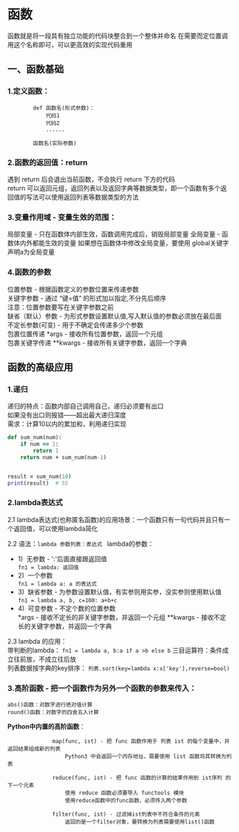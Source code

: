 # 函数
函数就是将一段具有独立功能的代码块整合到一个整体并命名
    在需要而定位置调用这个名称即可，可以更高效的实现代码重用
## 一、函数基础
### 1.定义函数：
```
        def 函数名(形式参数)：
            代码1
            代码2
            ......

        函数名(实际参数)
```
### 2.函数的返回值：return
遇到 return 后会退出当前函数，不会执行 return 下方的代码  
return 可以返回元组，返回列表以及返回字典等数据类型，即一个函数有多个返回值的写法可以使用返回列表等数据类型的方法
### 3.变量作用域 - 变量生效的范围：
局部变量 - 只在函数体内部生效，函数调用完成后，销毁局部变量
全局变量 - 函数体内外都能生效的变量
如果想在函数体中修改全局变量，要使用 global关键字声明a为全局变量

### 4.函数的参数
位置参数 - 根据函数定义的参数位置来传递参数  
关键字参数 - 通过 “键=值” 的形式加以指定,不分先后顺序  
注意：位置参数要写在关键字参数之前  
缺省（默认）参数 - 为形式参数设置默认值,写入默认值的参数必须放在最后面  
不定长参数(可变) - 用于不确定会传递多少个参数  
包裹位置传递 *args - 接收所有位置参数，返回一个元组  
包裹关键字传递 **kwargs - 接收所有关键字参数，返回一个字典

## 函数的高级应用
### 1.递归
递归的特点：函数内部自己调用自己，递归必须要有出口  
如果没有出口则报错——超出最大递归深度  
需求：计算10以内的累加和，利用递归实现
```ruby
def sum_num(num):
    if num == 1:
        return 1
    return num + sum_num(num-1)


result = sum_num(10)
print(result)  # 55

```
### 2.lambda表达式
2.1 lambda表达式(也称匿名函数)的应用场景：一个函数只有一句代码并且只有一个返回值，可以使用lambda简化  

2.2 语法：```lambda 参数列表：表达式 ``` 
lambda的参数：
* 1)&nbsp;&nbsp;无参数 - ':'后面直接跟返回值  
             ```fn1 = lambda: 返回值```
* 2)&nbsp;&nbsp;一个参数  
             ```fn1 = lambda a: a 的表达式```
* 3)&nbsp;&nbsp;缺省参数 - 为参数设置默认值，有实参则用实参，没实参则使用默认值  
             ```fn1 = lambda a, b, c=100: a+b+c```
* 4)&nbsp;&nbsp;可变参数 - 不定个数的位置参数  
             *args - 接收不定长的非关键字参数，并返回一个元组
             **kwargs - 接收不定长的关键字参数，并返回一个字典
  
2.3 lambda 的应用：  
带判断的lambda：
                ```fn1 = lambda a, b:a if a >b else b```
三目运算符：条件成立往前放，不成立往后放  
列表数据按字典的key排序：
                ```列表.sort(key=lambda x:x['key'],reverse=bool)```

### 3.高阶函数 - 把一个函数作为另外一个函数的参数来传入：
```
abs()函数：对数字进行绝对值计算  
round()函数：对数字的四舍五入计算
```
**Python中内置的高阶函数**：  

                  map(func, ist) - 把 func 函数作用于 列表 ist 的每个变量中，并返回结果组成新的列表
                      Python3 中会返回一个内存地址，需要使用 list 函数将其转换为列表
                      
                  reduce(func, ist) - 把 func 函数的计算的结果作用到 ist序列 的下一个元素
                      使用 reduce 函数必须要导入 functools 模块
                      使用reduce函数中的func函数，必须传入两个参数
                      
                  filter(func, ist) - 过滤掉ist列表中不符合条件的元素
                      返回的是一个filter对象，要转换为列表需要使用list()函数
